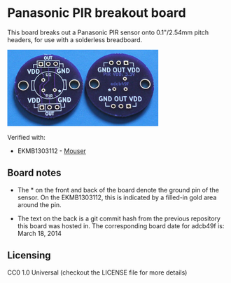 # Panasonic PIR breakout board

This board breaks out a Panasonic PIR sensor onto 0.1"/2.54mm pitch headers, for use with a solderless breadboard.

![Panasonic PIR breakout board](pictures/panapir.png)

Verified with:

* EKMB1303112 - [Mouser](http://www.mouser.com/Search/Refine.aspx?Keyword=EKMB1303112)

## Board notes

* The \* on the front and back of the board denote the ground pin of the sensor. On the EKMB1303112, this is indicated by a filled-in gold area around the pin.

* The text on the back is a git commit hash from the previous repository this board was hosted in. The corresponding board date for adcb49f is: March 18, 2014

## Licensing

CC0 1.0 Universal (checkout the LICENSE file for more details)

